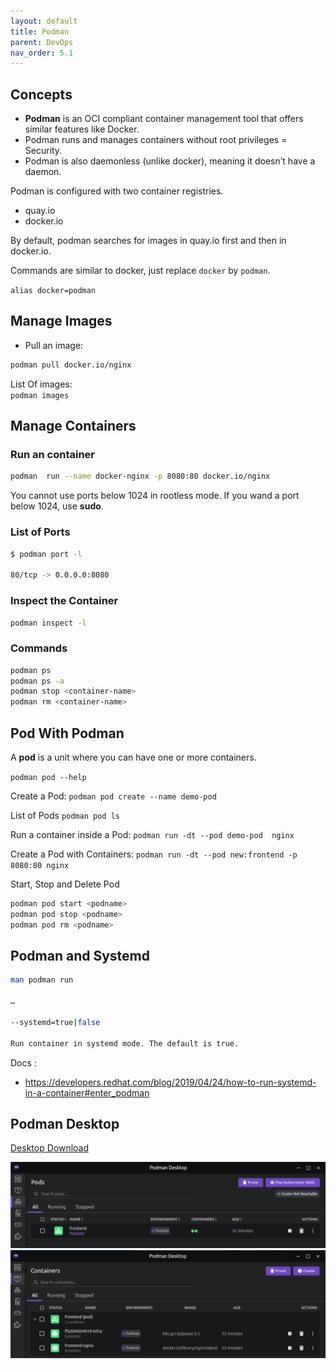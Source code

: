 ```yaml
---
layout: default
title: Podman
parent: DevOps
nav_order: 5.1
---
```



## Concepts
- **Podman** is an OCI compliant container management tool that offers similar features like Docker.
- Podman runs and manages containers without root privileges  = Security.
- Podman is also daemonless (unlike docker), meaning it doesn’t have a daemon. 

Podman is configured with two container registries.
  
  - <a>quay.io
  - <a>docker.io

By default, podman searches for images in quay.io first and then in docker.io. 

Commands are similar to docker, just replace `docker` by `podman`.

`alias docker=podman`

## Manage Images
- Pull an image:
~~~sh
podman pull docker.io/nginx
~~~

List Of images:  
`podman images`

## Manage Containers
### Run an container
~~~sh
podman  run --name docker-nginx -p 8080:80 docker.io/nginx
~~~

You cannot use ports below 1024 in rootless mode. If you wand a port below 1024, use **sudo**.

### List of Ports
~~~sh
$ podman port -l

80/tcp -> 0.0.0.0:8080
~~~

### Inspect the Container
~~~sh
podman inspect -l
~~~

### Commands
~~~sh
podman ps
podman ps -a
podman stop <container-name>
podman rm <container-name>
~~~

## Pod With Podman
A **pod** is a unit where you can have one or more containers.

`podman pod --help`

Create a Pod:
`podman pod create --name demo-pod`

List of Pods
`podman pod ls`

Run a container inside a Pod:
`podman run -dt --pod demo-pod  nginx`

Create a Pod with Containers:
`podman run -dt --pod new:frontend -p 8080:80 nginx`

Start, Stop and Delete Pod
~~~sh
podman pod start <podname>
podman pod stop <podname>
podman pod rm <podname>
~~~


## Podman and Systemd
~~~sh
man podman run

…

--systemd=true|false

Run container in systemd mode. The default is true.
~~~

Docs : 
- <a>https://developers.redhat.com/blog/2019/04/24/how-to-run-systemd-in-a-container#enter_podman


## Podman Desktop
[Desktop Download](https://podman-desktop.io/)

![a](/docs/images/podman-desktop-1.png)
![a](/docs/images/podman-desktop-2.png)










